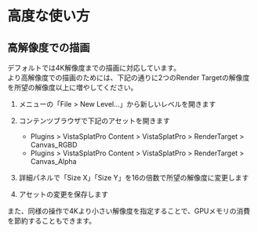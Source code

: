 # 高度な使い方

## 高解像度での描画

デフォルトでは4K解像度までの描画に対応しています。  
より高解像度での描画のためには、下記の通りに2つのRender Targetの解像度を所望の解像度以上に増やしてください。

1. メニューの「File > New Level...」から新しいレベルを開きます
2. コンテンツブラウザで下記のアセットを開きます

	- Plugins > VistaSplatPro Content > VistaSplatPro > RenderTarget > Canvas_RGBD
	- Plugins > VistaSplatPro Content > VistaSplatPro > RenderTarget > Canvas_Alpha

3. 詳細パネルで「Size X」「Size Y」を16の倍数で所望の解像度に変更します
4. アセットの変更を保存します

また、同様の操作で4Kより小さい解像度を指定することで、GPUメモリの消費を節約することもできます。

<!-- ## ソートバッファのサイズ変更

3D Gaussian Splattingの描画時、画面上のガウシアン（点）を奥行き方向にソートする処理があります。  
この際のソート対象を一時的に保持するメモリ領域のサイズを変更できます。  
デフォルトでは4096 x 4096です。この値を増やすことで、画面上に同時により多くのガウシアン（点）を描画できるようになります。  
データ量の多いモデルで、モデルの一部が欠けて表示されてしまう場合はこの値を増やしてください。

1. 「(プロジェクトフォルダ)\Plugins\VistaSplatPro\Source\VistaSplatProRenderer\VistaSplatProRenderer.build.cs」を開きます
2.  14行目の「PublicDefinitions.Add("SORTED_TEXTURE_WIDHT=4096");」の「4096」を任意の値（例えば「4096」）に変更します
3. 「(プロジェクトフォルダ)\Plugins\VistaSplatPro\Shaders\Private\VistaSplatProCommon.usf」を開きます
4.  7行目の「#define SORTED_TEXTURE_WIDHT 4096」の「4096」を上記と同じ値（例えば「4096」）に変更します
5. ファイルを保存し、プロジェクトを開きなおします。

また、同様の操作でより小さい値を指定することで、GPUメモリの消費を節約することもできます。 -->

